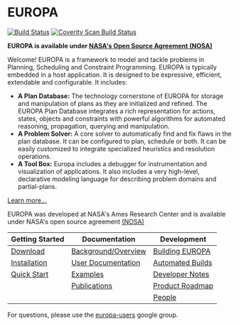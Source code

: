 # EUROPA 

[![Build Status](https://travis-ci.org/nasa/europa.svg?branch=master)](https://travis-ci.org/nasa/europa) <a href="https://scan.coverity.com/projects/3615">
  <img alt="Coverity Scan Build Status"
       src="https://scan.coverity.com/projects/3615/badge.svg"/>
</a>

**EUROPA is available under [NASA's Open Source Agreement (NOSA) ](http://opensource.arc.nasa.gov/page/nosa-software-agreement)**

Welcome!  EUROPA is a framework to model and tackle problems in Planning, Scheduling and Constraint Programming. EUROPA is typically embedded in a host application. It is designed to be expressive, efficient, extendable and configurable. It includes:
 
- **A Plan Database:** The technology cornerstone of EUROPA for storage and manipulation of plans as they are initialized and refined. The EUROPA Plan Database integrates a rich representation for actions, states, objects and constraints with powerful algorithms for automated reasoning, propagation, querying and manipulation.
- **A Problem Solver:** A core solver to automatically find and fix flaws in the plan database. It can be configured to plan, schedule or both. It can be easily customized to integrate specialized heuristics and resolution operations.
- **A Tool Box:** Europa includes a debugger for instrumentation and visualization of applications. It also includes a very high-level, declarative modeling language for describing problem domains and partial-plans.

[Learn more...](What-Is-Europa.md)

EUROPA was developed at NASA's Ames Research Center and is available under NASA's open source agreement [(NOSA)](http://opensource.arc.nasa.gov/page/nosa-software-agreement) 

|**Getting Started**|**Documentation**|**Development**|
|-------------------|-----------------|---------------|
|[Download](Europa-Download.md)|[Background/Overview](Europa-Background.md)|[Building EUROPA](Building-Europa.md)|
|[Installation](Europa-Installation.md)|[User Documentation](Europa-Docs.md)|[Automated Builds](Nightly-Builds.md)|
|[Quick Start](Quick-Start.md)|[Examples](Europa-Examples.md)|[Developer Notes](Misc-Development.md)|
||[Publications](Europa-Publications.md)|[Product Roadmap](Europa-Roadmap.md)|
|||[People](Europa-Team.md)|

For questions, please use the [europa-users](http://groups.google.com/group/europa-users) google group.